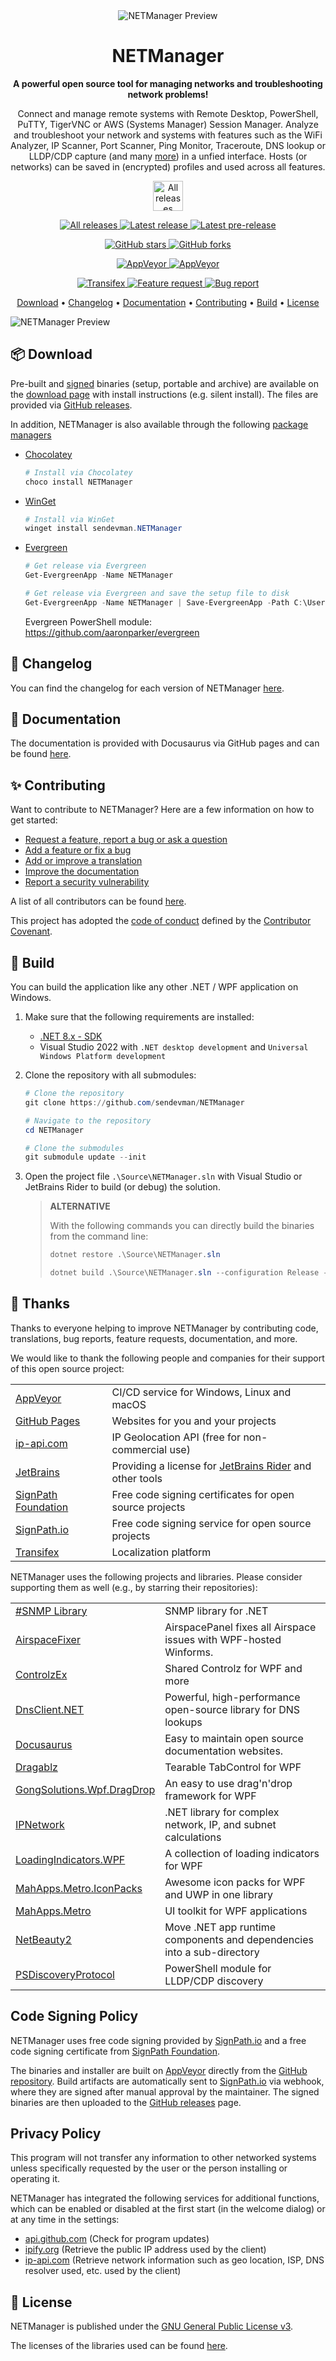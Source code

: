 <div align="center">
  <img alt="NETManager Preview" src="https://github.com/sendevman/NETManager/blob/main/Images/NETManager_128x128.png?raw=true" />
  <h1>NETManager</h1>
  <p>
    <b>A powerful open source tool for managing networks and troubleshooting network problems!</b>
  </p>
  <p>
    Connect and manage remote systems with Remote Desktop, PowerShell, PuTTY, TigerVNC or AWS (Systems Manager) Session Manager. Analyze and troubleshoot your network and systems with features such as the WiFi Analyzer, IP Scanner, Port Scanner, Ping Monitor, Traceroute, DNS lookup or LLDP/CDP capture (and many <a href="https://sendevman.net/NETManager/docs/features">more</a>) in a unfied interface. Hosts (or networks) can be saved in (encrypted) profiles and used across all features.  
  <p>
     <a href="https://sendevman.net/NETManager/download" target="_blank">
      <img alt="All releases" src="https://img.shields.io/badge/>>_download_now_<<-00abbd?style=for-the-badge" height="48" />
    </a>
  </p>
  <p>
    <a href="https://github.com/sendevman/NETManager/releases" target="_blank">
      <img alt="All releases" src="https://img.shields.io/github/downloads/sendevman/NETManager/total.svg?style=for-the-badge&logo=github" />
    </a>    
    <a href="https://github.com/sendevman/NETManager/releases/latest" target="_blank">
      <img alt="Latest release" src="https://img.shields.io/github/downloads/sendevman/NETManager/latest/total.svg?style=for-the-badge&logo=github" />
    </a>
    <a href="https://github.com/sendevman/NETManager/releases" target="_blank">
      <img alt="Latest pre-release" src="https://img.shields.io/github/downloads-pre/sendevman/NETManager/latest/total.svg?label=downloads%40pre-release&style=for-the-badge&logo=github" />
    </a>
  </p>
  <p>
    <a href="https://github.com/sendevman/NETManager/stargazers" target="_blank">
      <img alt="GitHub stars" src="https://img.shields.io/github/stars/sendevman/NETManager.svg?style=for-the-badge&logo=github" />
    </a>
    <a href="https://github.com/sendevman/NETManager/network" target="_blank">       
      <img alt="GitHub forks" src="https://img.shields.io/github/forks/sendevman/NETManager.svg?style=for-the-badge&logo=github" />
    </a>
  </p>
  <p> 
    <a href="https://ci.appveyor.com/project/sendevman/NETManager/branch/main">
      <img alt="AppVeyor" src="https://img.shields.io/appveyor/ci/sendevman/NETManager/main.svg?style=for-the-badge&logo=appveyor&&label=main" />
    </a>   
    <a href="https://github.com/sendevman/NETManager/blob/main/LICENSE">
      <img alt="AppVeyor" src="https://img.shields.io/github/license/sendevman/NETManager.svg?style=for-the-badge&logo=github" />
    </a>     
  </p> 
  <p> 
    <a href="https://transifex.com/sendevman/NETManager/">
      <img alt="Transifex" src="https://img.shields.io/badge/transifex-translate-green.svg?style=for-the-badge" />
    </a>   
    <a href="https://github.com/sendevman/NETManager/issues/new?labels=Feature-Request&template=Feature_request.md">
      <img alt="Feature request" src="https://img.shields.io/badge/github-feature_request-green.svg?style=for-the-badge&logo=github" />
    </a>       
    <a href="https://github.com/sendevman/NETManager/issues/new?labels=Issue&template=Bug_report.md">
      <img alt="Bug report" src="https://img.shields.io/badge/github-bug_report-red.svg?style=for-the-badge&logo=github" />
    </a>     
  </p>
  <p>
    <a href="#-download">Download</a> • <a href="#-changelog">Changelog</a> • <a href="#-documentation">Documentation</a> • <a href="#-contributing">Contributing</a> • <a href="#-build">Build</a> • <a href="#-license">License</a>
  </p>
</div>

<img alt="NETManager Preview" src="https://github.com/sendevman/NETManager/blob/main/Website/static/img/preview.gif?raw=true" />

## 📦 Download

Pre-built and [signed](https://sendevman.net/NETManager/download#code-signing-policy) binaries (setup, portable and archive) are available on the [download page](https://sendevman.net/NETManager/Download) with install instructions (e.g. silent install). The files are provided via [GitHub releases](https://github.com/sendevman/NETManager/releases/latest).

In addition, NETManager is also available through the following [package managers](https://sendevman.net/NETManager/download#package-manager)

- [Chocolatey](https://chocolatey.org/packages/NETManager)

  ```PowerShell
  # Install via Chocolatey
  choco install NETManager
  ```

- [WinGet](https://github.com/microsoft/winget-pkgs/tree/master/manifests/b/sendevman/NETManager/)

  ```PowerShell
  # Install via WinGet
  winget install sendevman.NETManager
  ```

- [Evergreen](https://stealthpuppy.com/evergreen/apps/)

  ```PowerShell
  # Get release via Evergreen
  Get-EvergreenApp -Name NETManager

  # Get release via Evergreen and save the setup file to disk
  Get-EvergreenApp -Name NETManager | Save-EvergreenApp -Path C:\Users\$env:Username\Downloads\
  ```

  Evergreen PowerShell module: <https://github.com/aaronparker/evergreen>

## 📃 Changelog

You can find the changelog for each version of NETManager [here](https://sendevman.net/NETManager/docs/category/changelog).

## 📖 Documentation

The documentation is provided with Docusaurus via GitHub pages and can be found [here](https://sendevman.net/NETManager/docs/introduction).

## ✨ Contributing

Want to contribute to NETManager? Here are a few information on how to get started:

- [Request a feature, report a bug or ask a question](CONTRIBUTING.md#contributing)
- [Add a feature or fix a bug](CONTRIBUTING.md#code)
- [Add or improve a translation](CONTRIBUTING.md#translation)
- [Improve the documentation](CONTRIBUTING.md#documentation)
- [Report a security vulnerability](https://github.com/sendevman/NETManager/blob/main/SECURITY.md)

A list of all contributors can be found [here](https://github.com/sendevman/NETManager/blob/main/Contributors.md).

This project has adopted the [code of conduct](https://github.com/sendevman/NETManager/blob/main/CODE_OF_CONDUCT.md) defined by the [Contributor Covenant](https://contributor-covenant.org/).

## 🔧 Build

You can build the application like any other .NET / WPF application on Windows.

1. Make sure that the following requirements are installed:

   - [.NET 8.x - SDK](https://dotnet.microsoft.com/download/dotnet/8.0)
   - Visual Studio 2022 with `.NET desktop development` and `Universal Windows Platform development`

2. Clone the repository with all submodules:

   ```PowerShell
   # Clone the repository
   git clone https://github.com/sendevman/NETManager

   # Navigate to the repository
   cd NETManager

   # Clone the submodules
   git submodule update --init
   ```

3. Open the project file `.\Source\NETManager.sln` with Visual Studio or JetBrains Rider to build (or debug)
   the solution.

   > **ALTERNATIVE**
   >
   > With the following commands you can directly build the binaries from the command line:
   >
   > ```PowerShell
   > dotnet restore .\Source\NETManager.sln
   >
   > dotnet build .\Source\NETManager.sln --configuration Release --no-restore
   > ```

## 🙏 Thanks

Thanks to everyone helping to improve NETManager by contributing code, translations, bug reports, feature requests, documentation, and more.

We would like to thank the following people and companies for their support of this open source project:

|                                              |                                                                                             |
| -------------------------------------------- | ------------------------------------------------------------------------------------------- |
| [AppVeyor](https://www.appveyor.com/)        | CI/CD service for Windows, Linux and macOS                                                  |
| [GitHub Pages](https://pages.github.com/)    | Websites for you and your projects                                                          |
| [ip-api.com](https://ip-api.com/)            | IP Geolocation API (free for non-commercial use)                                            |
| [JetBrains](https://www.jetbrains.com/)      | Providing a license for [JetBrains Rider](https://www.jetbrains.com/rider/) and other tools |
| [SignPath Foundation](https://signpath.org/) | Free code signing certificates for open source projects                                     |
| [SignPath.io](https://signpath.io/)          | Free code signing service for open source projects                                          |
| [Transifex](https://www.transifex.com/)      | Localization platform                                                                       |

NETManager uses the following projects and libraries. Please consider supporting them as well (e.g., by starring their repositories):

|                                                                               |                                                                        |
| ----------------------------------------------------------------------------- | ---------------------------------------------------------------------- |
| [#SNMP Library](https://github.com/lextudio/sharpsnmplib)                     | SNMP library for .NET                                                  |
| [AirspaceFixer](https://github.com/chris84948/AirspaceFixer)                  | AirspacePanel fixes all Airspace issues with WPF-hosted Winforms.      |
| [ControlzEx](https://github.com/ControlzEx/ControlzEx)                        | Shared Controlz for WPF and more                                       |
| [DnsClient.NET](https://github.com/MichaCo/DnsClient.NET)                     | Powerful, high-performance open-source library for DNS lookups         |
| [Docusaurus](https://docusaurus.io/)                                          | Easy to maintain open source documentation websites.                   |
| [Dragablz](https://dragablz.net/)                                             | Tearable TabControl for WPF                                            |
| [GongSolutions.Wpf.DragDrop](https://github.com/punker76/gong-wpf-dragdrop)   | An easy to use drag'n'drop framework for WPF                           |
| [IPNetwork](https://github.com/lduchosal/ipnetwork)                           | .NET library for complex network, IP, and subnet calculations          |
| [LoadingIndicators.WPF](https://github.com/zeluisping/LoadingIndicators.WPF)  | A collection of loading indicators for WPF                             |
| [MahApps.Metro.IconPacks](https://github.com/MahApps/MahApps.Metro.IconPacks) | Awesome icon packs for WPF and UWP in one library                      |
| [MahApps.Metro](https://mahapps.com/)                                         | UI toolkit for WPF applications                                        |
| [NetBeauty2](https://github.com/nulastudio/NetBeauty2)                        | Move .NET app runtime components and dependencies into a sub-directory |
| [PSDiscoveryProtocol](https://github.com/lahell/PSDiscoveryProtocol)          | PowerShell module for LLDP/CDP discovery                               |

## Code Signing Policy

NETManager uses free code signing provided by [SignPath.io](https://signpath.io/) and a free code signing certificate
from [SignPath Foundation](https://signpath.org/).

The binaries and installer are built on [AppVeyor](https://ci.appveyor.com/project/sendevman/NETManager) directly from the [GitHub repository](https://github.com/sendevman/NETManager/blob/main/appveyor.yml).
Build artifacts are automatically sent to [SignPath.io](https://signpath.io/) via webhook, where they are signed after manual approval by the maintainer.
The signed binaries are then uploaded to the [GitHub releases](https://github.com/sendevman/NETManager/releases) page.

## Privacy Policy

This program will not transfer any information to other networked systems unless specifically requested by the user or the person installing or operating it.

NETManager has integrated the following services for additional functions, which can be enabled or disabled at the first start (in the welcome dialog) or at any time in the settings:

- [api.github.com](https://docs.github.com/en/site-policy/privacy-policies/github-general-privacy-statement) (Check for program updates)
- [ipify.org](https://www.ipify.org/) (Retrieve the public IP address used by the client)
- [ip-api.com](https://ip-api.com/docs/legal) (Retrieve network information such as geo location, ISP, DNS resolver used, etc. used by the client)

## 📝 License

NETManager is published under the [GNU General Public License v3](https://github.com/sendevman/NETManager/blob/main/LICENSE).

The licenses of the libraries used can be found [here](https://github.com/sendevman/NETManager/tree/main/Source/NETManager.Documentation/Licenses).
